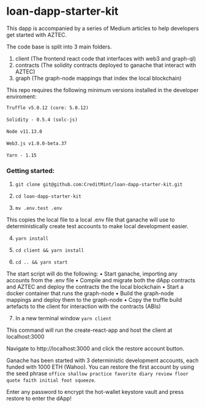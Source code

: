 # loan-dapp-starter-kit

This dapp is accompanied by a series of Medium articles to help developers get started with AZTEC.


The code base is split into 3 main folders.

1. client (The frontend react code that interfaces with web3 and graph-ql)
2. contracts (The solidity contracts deployed to ganache that interact with AZTEC)
3. graph (The graph-node mappings that index the local blockchain)



This repo requires the following minimum versions installed in the developer enviroment:

`Truffle v5.0.12 (core: 5.0.12)`
<br />
<br />
`Solidity - 0.5.4 (solc-js)`
<br />
<br />
`Node v11.13.0`
<br />
<br />
`Web3.js v1.0.0-beta.37`
<br />
<br />
`Yarn - 1.15`<br />

### Getting started:

1. `git clone git@github.com:CreditMint/loan-dapp-starter-kit.git`
2. `cd loan-dapp-starter-kit`

3. `mv .env.test .env`

This copies the local file to a local .env file that ganache will use to deterministically create test accounts to make local development easier.

4. `yarn install`

5. `cd client && yarn install`


6. `cd .. && yarn start`

The start script will do the following:
  • Start ganache, importing any accounts from the .env file
  • Compile and migrate both the dApp contracts and AZTEC and deploy the contracts the the local blockchain
  • Start a docker container that runs the graph-node
  • Build the graph-node mappings and deploy them to the graph-node
  • Copy the truffle build artefacts to the client for interaction with the contracts (ABIs)

7. In a new terminal window `yarn client`

This command will run the create-react-app and host the client at localhost:3000


Navigate to http://localhost:3000 and click the restore account button.

Ganache has been started with 3 deterministic development accounts, each funded with 1000 ETH (Wahoo). You can restore the first account by using the seed phrase `office shallow practice favorite diary review floor quote faith initial foot squeeze`.

Enter any password to encrypt the hot-wallet keystore vault and press restore to enter the dApp!




